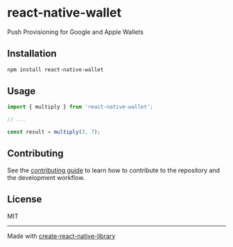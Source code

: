 # react-native-wallet

Push Provisioning for Google and Apple Wallets

## Installation

```sh
npm install react-native-wallet
```

## Usage


```js
import { multiply } from 'react-native-wallet';

// ...

const result = multiply(3, 7);
```


## Contributing

See the [contributing guide](CONTRIBUTING.md) to learn how to contribute to the repository and the development workflow.

## License

MIT

---

Made with [create-react-native-library](https://github.com/callstack/react-native-builder-bob)
